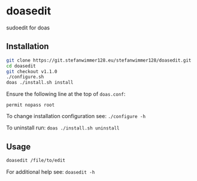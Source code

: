 # doasedit

sudoedit for doas

## Installation

```sh
git clone https://git.stefanwimmer128.eu/stefanwimmer128/doasedit.git
cd doasedit
git checkout v1.1.0
./configure.sh
doas ./install.sh install
```

Ensure the following line at the top of `doas.conf`:

```
permit nopass root
```

To change installation configuration see: `./configure -h`

To uninstall run: `doas ./install.sh uninstall`

## Usage

```sh
doasedit /file/to/edit
```

For additional help see: `doasedit -h`
